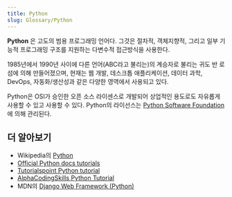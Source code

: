 ```yaml
---
title: Python
slug: Glossary/Python
---
```

**Python** 은 고도의 범용 프로그래밍 언어다. 그것은 절차적, 객체지향적, 그리고 일부 기능적 프로그래밍 구조를 지원하는 다변수적 접근방식을 사용한다.

1985년에서 1990년 사이에 다른 언어(ABC라고 불리는)의 계승자로 불리는 귀도 반 로섬에 의해 만들어졌으며, 현재는 웹 개발, 데스크톱 애플리케이션, 데이터 과학, DevOps, 자동화/생산성과 같은 다양한 영역에서 사용되고 있다.

Python은 OSI가 승인한 오픈 소스 라이센스로 개발되어 상업적인 용도로도 자유롭게 사용할 수 있고 사용할 수 있다. Python의 라이선스는 [Python Software Foundation](https://www.python.org/psf)에 의해 관리된다.

## 더 알아보기

- Wikipedia의 [Python](https://ko.wikipedia.org/wiki/%ED%8C%8C%EC%9D%B4%EC%8D%AC)
- [Official Python docs tutorials](https://docs.python.org/3/tutorial/index.html)
- [Tutorialspoint Python tutorial](http://www.tutorialspoint.com/python/index.htm)
- [AlphaCodingSkills Python Tutorial](https://alphacodingskills.com/python/python-tutorial.php)
- MDN의 [Django Web Framework (Python)](/ko/docs/Learn/Server-side/Django)
